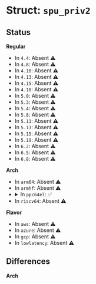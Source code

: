 # Struct: <code>spu_priv2</code>

## Status
<b>Regular</b>
<ul>
<li>
In <code>4.4</code>: Absent ⚠️
</li>
<li>
In <code>4.8</code>: Absent ⚠️
</li>
<li>
In <code>4.10</code>: Absent ⚠️
</li>
<li>
In <code>4.13</code>: Absent ⚠️
</li>
<li>
In <code>4.15</code>: Absent ⚠️
</li>
<li>
In <code>4.18</code>: Absent ⚠️
</li>
<li>
In <code>5.0</code>: Absent ⚠️
</li>
<li>
In <code>5.3</code>: Absent ⚠️
</li>
<li>
In <code>5.4</code>: Absent ⚠️
</li>
<li>
In <code>5.8</code>: Absent ⚠️
</li>
<li>
In <code>5.11</code>: Absent ⚠️
</li>
<li>
In <code>5.13</code>: Absent ⚠️
</li>
<li>
In <code>5.15</code>: Absent ⚠️
</li>
<li>
In <code>5.19</code>: Absent ⚠️
</li>
<li>
In <code>6.2</code>: Absent ⚠️
</li>
<li>
In <code>6.5</code>: Absent ⚠️
</li>
<li>
In <code>6.8</code>: Absent ⚠️
</li>
</ul>
<b>Arch</b>
<ul>
<li>
In <code>arm64</code>: Absent ⚠️
</li>
<li>
In <code>armhf</code>: Absent ⚠️
</li>
<li>
<details>
<summary>In <code>ppc64el</code>: ✅</summary>

```c
struct spu_priv2 {
    u8 pad_0x0000_0x1100[4352];
    u8 pad_0x1100_0x1108[8];
    u64 slb_index_W;
    u64 slb_esid_RW;
    u64 slb_vsid_RW;
    u64 slb_invalidate_entry_W;
    u64 slb_invalidate_all_W;
    u8 pad_0x1130_0x2000[3792];
    struct mfc_cq_sr spuq[16];
    struct mfc_cq_sr puq[8];
    u8 pad_0x2300_0x3000[3328];
    u64 mfc_control_RW;
    u8 pad_0x3008_0x4000[4088];
    u64 puint_mb_R;
    u8 pad_0x4008_0x4040[56];
    u64 spu_privcntl_RW;
    u8 pad_0x4048_0x4058[16];
    u64 spu_lslr_RW;
    u64 spu_chnlcntptr_RW;
    u64 spu_chnlcnt_RW;
    u64 spu_chnldata_RW;
    u64 spu_cfg_RW;
    u8 pad_0x4080_0x5000[3968];
    u64 spu_pm_trace_tag_status_RW;
    u64 spu_tag_status_query_RW;
    u64 spu_cmd_buf1_RW;
    u64 spu_cmd_buf2_RW;
    u64 spu_atomic_status_RW;
};
```
</details>
</li>
<li>
In <code>riscv64</code>: Absent ⚠️
</li>
</ul>
<b>Flavor</b>
<ul>
<li>
In <code>aws</code>: Absent ⚠️
</li>
<li>
In <code>azure</code>: Absent ⚠️
</li>
<li>
In <code>gcp</code>: Absent ⚠️
</li>
<li>
In <code>lowlatency</code>: Absent ⚠️
</li>
</ul>

## Differences
<b>Arch</b>
<ul>
</ul>
